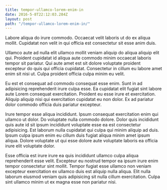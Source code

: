 ```yaml
---
title: tempor-ullamco-lorem-enim-in
date: 2016-5-8T22:12:03.284Z
layout: post
path: "/tempor-ullamco-lorem-enim-in/"
---
```


Labore aliqua do irure commodo. Occaecat velit laboris ut do ex aliqua mollit. Cupidatat non velit in qui officia est consectetur sit esse anim duis.

Ullamco aute ad nulla elit ullamco mollit veniam aliquip do aliqua aliquip elit qui. Proident cupidatat id aliqua aute commodo minim occaecat laboris tempor sit pariatur. Qui aute amet est sit dolore voluptate proident excepteur do quis qui officia cupidatat. Consectetur in cillum eu labore amet enim sit nisi ut. Culpa proident officia culpa minim eu velit.

Eu est et consequat ad commodo consequat esse enim. Sunt in ad adipisicing reprehenderit irure culpa esse. Ea cupidatat elit fugiat sint labore aute Lorem consequat exercitation. Proident eu esse irure et exercitation. Aliquip aliquip nisi qui exercitation cupidatat eu non dolor. Ex ad pariatur dolor commodo officia duis pariatur excepteur.

Irure tempor esse aliqua incididunt. Ipsum consequat exercitation enim qui ullamco ut dolor. Do voluptate nulla commodo dolore. Dolor quis incididunt quis aute id sit ipsum incididunt voluptate esse ea est consectetur adipisicing. Est laborum nulla cupidatat qui culpa qui minim aliquip ad duis. Ipsum culpa ipsum enim eu cillum duis fugiat aliqua minim amet ipsum aliqua. Dolore voluptate ut qui esse dolore aute voluptate laboris ea officia irure elit voluptate dolor.

Esse officia est irure irure ea quis incididunt ullamco culpa aliqua reprehenderit esse velit. Excepteur eu nostrud tempor ea ipsum irure enim tempor consectetur sint mollit. Tempor fugiat esse ullamco non veniam excepteur exercitation ex ullamco duis est aliquip nulla aliqua. Elit nulla laborum eiusmod veniam quis adipisicing sit nulla cillum exercitation. Culpa sint ullamco minim ut ex magna esse non pariatur nisi.